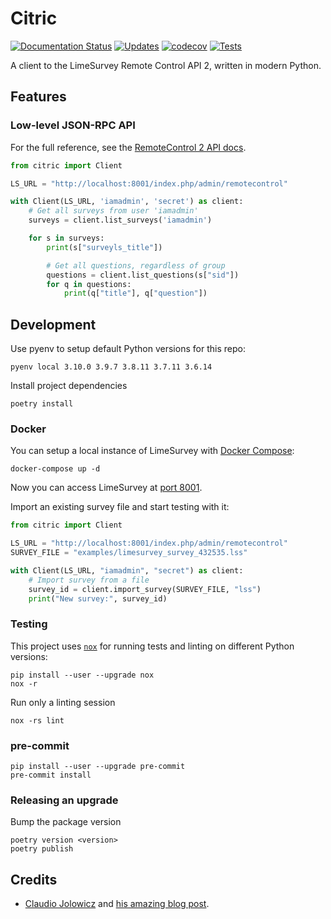 # Citric

[![Documentation Status][docs-badge]][docs-link]
[![Updates][updates-badge]][updates-link]
[![codecov][codecov-badge]][codecov-link]
[![Tests][tests-badge]][tests-link]

A client to the LimeSurvey Remote Control API 2, written in modern
Python.

## Features

### Low-level JSON-RPC API

For the full reference, see the [RemoteControl 2 API docs][rc2api].

```python
from citric import Client

LS_URL = "http://localhost:8001/index.php/admin/remotecontrol"

with Client(LS_URL, 'iamadmin', 'secret') as client:
    # Get all surveys from user 'iamadmin'
    surveys = client.list_surveys('iamadmin')

    for s in surveys:
        print(s["surveyls_title"])

        # Get all questions, regardless of group
        questions = client.list_questions(s["sid"])
        for q in questions:
            print(q["title"], q["question"])
```

## Development

Use pyenv to setup default Python versions for this repo:

```shell
pyenv local 3.10.0 3.9.7 3.8.11 3.7.11 3.6.14
```

Install project dependencies

```shell
poetry install
```

### Docker

You can setup a local instance of LimeSurvey with [Docker Compose](https://docs.docker.com/compose/):

```shell
docker-compose up -d
```

Now you can access LimeSurvey at [port 8001](http://localhost:8001/index.php/admin).

Import an existing survey file and start testing with it:

```python
from citric import Client

LS_URL = "http://localhost:8001/index.php/admin/remotecontrol"
SURVEY_FILE = "examples/limesurvey_survey_432535.lss"

with Client(LS_URL, "iamadmin", "secret") as client:
    # Import survey from a file
    survey_id = client.import_survey(SURVEY_FILE, "lss")
    print("New survey:", survey_id)
```

### Testing

This project uses [`nox`][nox] for running tests and linting on different Python versions:

```shell
pip install --user --upgrade nox
nox -r
```

Run only a linting session

```shell
nox -rs lint
```

### pre-commit

```shell
pip install --user --upgrade pre-commit
pre-commit install
```

### Releasing an upgrade

Bump the package version

```shell
poetry version <version>
poetry publish
```

## Credits

- [Claudio Jolowicz][claudio] and [his amazing blog post][hypermodern].

[rc2api]: https://api.limesurvey.org/classes/remotecontrol_handle.html
[nox]: https://nox.thea.codes/en/stable/
[claudio]: https://twitter.com/cjolowicz/
[hypermodern]: https://cjolowicz.github.io/posts/hypermodern-python-01-setup/

<!--Badges-->
[docs-badge]: https://readthedocs.org/projects/citric/badge/?version=latest
[docs-link]: https://citric.readthedocs.io/en/latest/?badge=latest
[updates-badge]: https://pyup.io/repos/github/edgarrmondragon/citric/shield.svg
[updates-link]: https://pyup.io/repos/github/edgarrmondragon/citric/
[codecov-badge]: https://codecov.io/gh/edgarrmondragon/citric/branch/master/graph/badge.svg
[codecov-link]: https://codecov.io/gh/edgarrmondragon/citric
[tests-badge]: https://github.com/edgarrmondragon/citric/workflows/Tests/badge.svg
[tests-link]: https://github.com/edgarrmondragon/citric/actions?workflow=Tests
